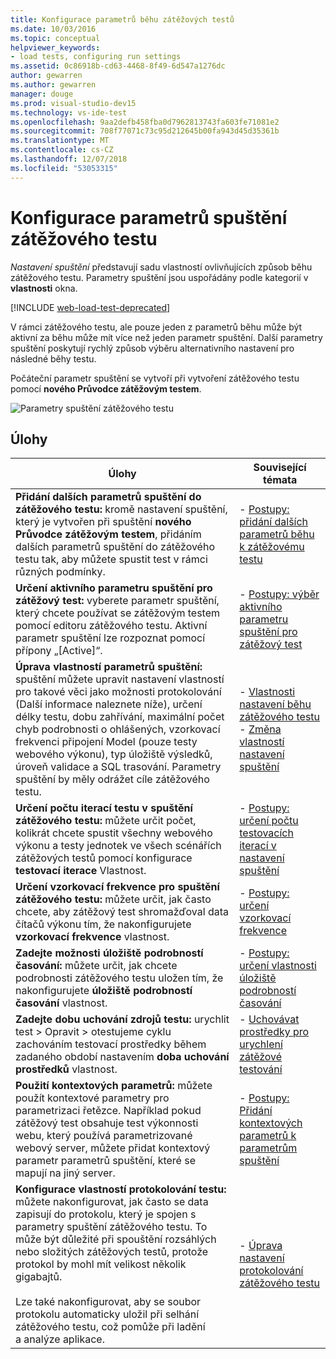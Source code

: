 ```yaml
---
title: Konfigurace parametrů běhu zátěžových testů
ms.date: 10/03/2016
ms.topic: conceptual
helpviewer_keywords:
- load tests, configuring run settings
ms.assetid: 0c86918b-cd63-4468-8f49-6d547a1276dc
author: gewarren
ms.author: gewarren
manager: douge
ms.prod: visual-studio-dev15
ms.technology: vs-ide-test
ms.openlocfilehash: 9aa2defb458fba0d7962813743fa603fe71081e2
ms.sourcegitcommit: 708f77071c73c95d212645b00fa943d45d35361b
ms.translationtype: MT
ms.contentlocale: cs-CZ
ms.lasthandoff: 12/07/2018
ms.locfileid: "53053315"
---
```

# <a name="configure-load-test-run-settings"></a>Konfigurace parametrů spuštění zátěžového testu

*Nastavení spuštění* představují sadu vlastností ovlivňujících způsob běhu zátěžového testu. Parametry spuštění jsou uspořádány podle kategorií v **vlastnosti** okna.

[!INCLUDE [web-load-test-deprecated](includes/web-load-test-deprecated.md)]

V rámci zátěžového testu, ale pouze jeden z parametrů běhu může být aktivní za běhu může mít více než jeden parametr spuštění. Další parametry spuštění poskytují rychlý způsob výběru alternativního nastavení pro následné běhy testu.

Počáteční parametr spuštění se vytvoří při vytvoření zátěžového testu pomocí **nového Průvodce zátěžovým testem**.

![Parametry spuštění zátěžového testu](../test/media/loadtestrunsettings.png)

## <a name="tasks"></a>Úlohy

|Úlohy|Související témata|
|-|-|
|**Přidání dalších parametrů spuštění do zátěžového testu:** kromě nastavení spuštění, který je vytvořen při spuštění **nového Průvodce zátěžovým testem**, přidáním dalších parametrů spuštění do zátěžového testu tak, aby můžete spustit test v rámci různých podmínky.|-   [Postupy: přidání dalších parametrů běhu k zátěžovému testu](../test/how-to-add-additional-run-settings-to-a-load-test.md)|
|**Určení aktivního parametru spuštění pro zátěžový test:** vyberete parametr spuštění, který chcete používat se zátěžovým testem pomocí editoru zátěžového testu. Aktivní parametr spuštění lze rozpoznat pomocí přípony „[Active]“.|-   [Postupy: výběr aktivního parametru spuštění pro zátěžový test](../test/how-to-select-the-active-run-setting-for-a-load-test.md)|
|**Úprava vlastností parametrů spuštění:** spuštění můžete upravit nastavení vlastností pro takové věci jako možnosti protokolování (Další informace naleznete níže), určení délky testu, dobu zahřívání, maximální počet chyb podrobnosti o ohlášených, vzorkovací frekvenci připojení Model (pouze testy webového výkonu), typ úložiště výsledků, úroveň validace a SQL trasování. Parametry spuštění by měly odrážet cíle zátěžového testu.|-   [Vlastnosti nastavení běhu zátěžového testu](../test/load-test-run-settings-properties.md)<br />-   [Změna vlastností nastavení spuštění](../test/load-test-run-settings-properties.md#change-run-setting-properties)|
|**Určení počtu iterací testu v spuštění zátěžového testu:** můžete určit počet, kolikrát chcete spustit všechny webového výkonu a testy jednotek ve všech scénářích zátěžových testů pomocí konfigurace **testovací iterace** Vlastnost.|-   [Postupy: určení počtu testovacích iterací v nastavení spuštění](../test/how-to-specify-the-number-of-test-iterations-in-a-load-test.md)|
|**Určení vzorkovací frekvence pro spuštění zátěžového testu:** můžete určit, jak často chcete, aby zátěžový test shromažďoval data čítačů výkonu tím, že nakonfigurujete **vzorkovací frekvence** vlastnost.|-   [Postupy: určení vzorkovací frekvence](../test/how-to-specify-the-sample-rate-for-a-load-test.md)|
|**Zadejte možnosti úložiště podrobností časování:** můžete určit, jak chcete podrobnosti zátěžového testu uložen tím, že nakonfigurujete **úložiště podrobností časování** vlastnost.|-   [Postupy: určení vlastnosti úložiště podrobností časování](../test/how-to-specify-the-timing-details-storage-property-for-a-load-test.md)|
|**Zadejte dobu uchování zdrojů testu:** urychlit test > Opravit > otestujeme cyklu zachováním testovací prostředky během zadaného období nastavením **doba uchování prostředků** vlastnost.|-   [Uchovávat prostředky pro urychlení zátěžové testování](/azure/devops/test/load-test/getting-started-with-performance-testing?view=vsts)|
|**Použití kontextových parametrů:** můžete použít kontextové parametry pro parametrizaci řetězce. Například pokud zátěžový test obsahuje test výkonnosti webu, který používá parametrizované webový server, můžete přidat kontextový parametr parametrů spuštění, které se mapují na jiný server.|-   [Postupy: Přidání kontextových parametrů k parametrům spuštění](../test/how-to-add-context-parameters-to-a-load-test-run-setting.md)|
|**Konfigurace vlastností protokolování testu:** můžete nakonfigurovat, jak často se data zapisují do protokolu, který je spojen s parametry spuštění zátěžového testu. To může být důležité při spouštění rozsáhlých nebo složitých zátěžových testů, protože protokol by mohl mít velikost několik gigabajtů.<br /><br /> Lze také nakonfigurovat, aby se soubor protokolu automaticky uložil při selhání zátěžového testu, což pomůže při ladění a analýze aplikace.|-   [Úprava nastavení protokolování zátěžového testu](../test/modify-load-test-logging-settings.md)|